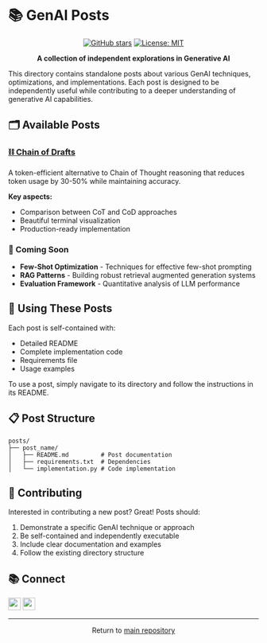 # 📚 GenAI Posts

<div align="center">

[![GitHub stars](https://img.shields.io/github/stars/themanojdesai/GenAI?style=social)](https://github.com/themanojdesai/GenAI/stargazers)
[![License: MIT](https://img.shields.io/badge/License-MIT-yellow.svg)](https://opensource.org/licenses/MIT)

**A collection of independent explorations in Generative AI**

</div>

This directory contains standalone posts about various GenAI techniques, optimizations, and implementations. Each post is designed to be independently useful while contributing to a deeper understanding of generative AI capabilities.

## 🗂️ Available Posts

### [⛓️ Chain of Drafts](./chain_of_drafts/)

A token-efficient alternative to Chain of Thought reasoning that reduces token usage by 30-50% while maintaining accuracy.

**Key aspects:**
- Comparison between CoT and CoD approaches
- Beautiful terminal visualization 
- Production-ready implementation

### 🔮 Coming Soon

- **Few-Shot Optimization** - Techniques for effective few-shot prompting
- **RAG Patterns** - Building robust retrieval augmented generation systems
- **Evaluation Framework** - Quantitative analysis of LLM performance

## 🚀 Using These Posts

Each post is self-contained with:

- Detailed README
- Complete implementation code
- Requirements file
- Usage examples

To use a post, simply navigate to its directory and follow the instructions in its README.

## 📋 Post Structure

```
posts/
├── post_name/
│   ├── README.md         # Post documentation
│   ├── requirements.txt  # Dependencies
│   └── implementation.py # Code implementation
```

## 🤝 Contributing

Interested in contributing a new post? Great! Posts should:

1. Demonstrate a specific GenAI technique or approach
2. Be self-contained and independently executable
3. Include clear documentation and examples
4. Follow the existing directory structure

## 📚 Connect

<a href="https://www.linkedin.com/in/themanojdesai/"><img src="https://img.shields.io/badge/LinkedIn-0077B5?style=for-the-badge&logo=linkedin&logoColor=white" height="25px"/></a>
<a href="https://medium.com/@the_manoj_desai"><img src="https://img.shields.io/badge/Medium-12100E?style=for-the-badge&logo=medium&logoColor=white" height="25px"/></a>

---

<div align="center">
  <p>Return to <a href="../">main repository</a></p>
</div>